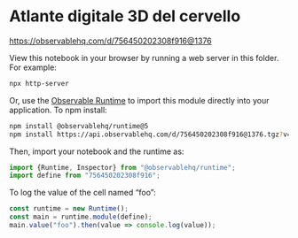 # Atlante digitale 3D del cervello

https://observablehq.com/d/756450202308f916@1376

View this notebook in your browser by running a web server in this folder. For
example:

~~~sh
npx http-server
~~~

Or, use the [Observable Runtime](https://github.com/observablehq/runtime) to
import this module directly into your application. To npm install:

~~~sh
npm install @observablehq/runtime@5
npm install https://api.observablehq.com/d/756450202308f916@1376.tgz?v=3
~~~

Then, import your notebook and the runtime as:

~~~js
import {Runtime, Inspector} from "@observablehq/runtime";
import define from "756450202308f916";
~~~

To log the value of the cell named “foo”:

~~~js
const runtime = new Runtime();
const main = runtime.module(define);
main.value("foo").then(value => console.log(value));
~~~
